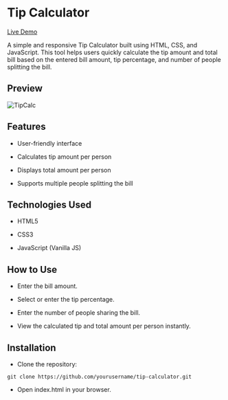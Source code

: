 # Tip Calculator

[Live Demo](https://js-tipcalculator.vercel.app/)

A simple and responsive Tip Calculator built using HTML, CSS, and JavaScript. This tool helps users quickly calculate the tip amount and total bill based on the entered bill amount, tip percentage, and number of people splitting the bill.

## Preview

![TipCalc](/images/Tip-calculator.png)

## Features

- User-friendly interface

- Calculates tip amount per person

- Displays total amount per person

- Supports multiple people splitting the bill

## Technologies Used

- HTML5

- CSS3

- JavaScript (Vanilla JS)

## How to Use

- Enter the bill amount.

- Select or enter the tip percentage.

- Enter the number of people sharing the bill.

- View the calculated tip and total amount per person instantly.

## Installation

- Clone the repository:

```
git clone https://github.com/yourusername/tip-calculator.git
```

- Open index.html in your browser.

